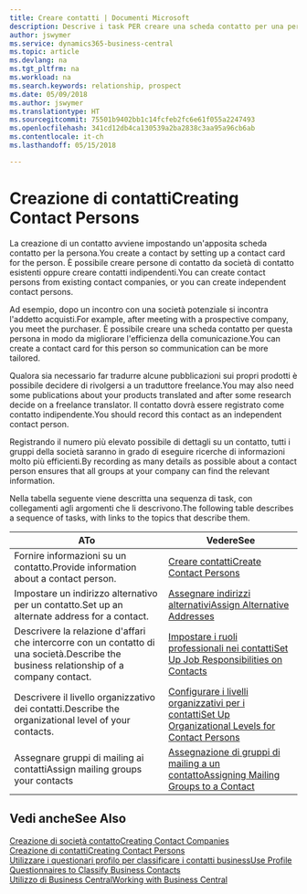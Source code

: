```yaml
---
title: Creare contatti | Documenti Microsoft
description: Descrive i task PER creare una scheda contatto per una persona, ad esempio, un potenziale cliente o un fornitore, contribuendo a definire la relazione e personalizzare la comunicazione.
author: jswymer
ms.service: dynamics365-business-central
ms.topic: article
ms.devlang: na
ms.tgt_pltfrm: na
ms.workload: na
ms.search.keywords: relationship, prospect
ms.date: 05/09/2018
ms.author: jswymer
ms.translationtype: HT
ms.sourcegitcommit: 75501b9402bb1c14fcfeb2fc6e61f055a2247493
ms.openlocfilehash: 341cd12db4ca130539a2ba2838c3aa95a96cb6ab
ms.contentlocale: it-ch
ms.lasthandoff: 05/15/2018

---
```

# <a name="creating-contact-persons"></a><span data-ttu-id="a9c77-103">Creazione di contatti</span><span class="sxs-lookup"><span data-stu-id="a9c77-103">Creating Contact Persons</span></span>
<span data-ttu-id="a9c77-104">La creazione di un contatto avviene impostando un'apposita scheda contatto per la persona.</span><span class="sxs-lookup"><span data-stu-id="a9c77-104">You create a contact by setting up a contact card for the person.</span></span> <span data-ttu-id="a9c77-105">È possibile creare persone di contatto da società di contatto esistenti oppure creare contatti indipendenti.</span><span class="sxs-lookup"><span data-stu-id="a9c77-105">You can create contact persons from existing contact companies, or you can create independent contact persons.</span></span>

<span data-ttu-id="a9c77-106">Ad esempio, dopo un incontro con una società potenziale si incontra l'addetto acquisti.</span><span class="sxs-lookup"><span data-stu-id="a9c77-106">For example, after meeting with a prospective company, you meet the purchaser.</span></span> <span data-ttu-id="a9c77-107">È possibile creare una scheda contatto per questa persona in modo da migliorare l'efficienza della comunicazione.</span><span class="sxs-lookup"><span data-stu-id="a9c77-107">You can create a contact card for this person so communication can be more tailored.</span></span>

<span data-ttu-id="a9c77-108">Qualora sia necessario far tradurre alcune pubblicazioni sui propri prodotti è possibile decidere di rivolgersi a un traduttore freelance.</span><span class="sxs-lookup"><span data-stu-id="a9c77-108">You may also need some publications about your products translated and after some research decide on a freelance translator.</span></span> <span data-ttu-id="a9c77-109">Il contatto dovrà essere registrato come contatto indipendente.</span><span class="sxs-lookup"><span data-stu-id="a9c77-109">You should record this contact as an independent contact person.</span></span>

<span data-ttu-id="a9c77-110">Registrando il numero più elevato possibile di dettagli su un contatto, tutti i gruppi della società saranno in grado di eseguire ricerche di informazioni molto più efficienti.</span><span class="sxs-lookup"><span data-stu-id="a9c77-110">By recording as many details as possible about a contact person ensures that all groups at your company can find the relevant information.</span></span>

<span data-ttu-id="a9c77-111">Nella tabella seguente viene descritta una sequenza di task, con collegamenti agli argomenti che li descrivono.</span><span class="sxs-lookup"><span data-stu-id="a9c77-111">The following table describes a sequence of tasks, with links to the topics that describe them.</span></span>

| <span data-ttu-id="a9c77-112">A</span><span class="sxs-lookup"><span data-stu-id="a9c77-112">To</span></span> | <span data-ttu-id="a9c77-113">Vedere</span><span class="sxs-lookup"><span data-stu-id="a9c77-113">See</span></span> |
| --- | --- |
| <span data-ttu-id="a9c77-114">Fornire informazioni su un contatto.</span><span class="sxs-lookup"><span data-stu-id="a9c77-114">Provide information about a contact person.</span></span> |[<span data-ttu-id="a9c77-115">Creare contatti</span><span class="sxs-lookup"><span data-stu-id="a9c77-115">Create Contact Persons</span></span>](marketing-how-create-contact-persons.md) |
| <span data-ttu-id="a9c77-116">Impostare un indirizzo alternativo per un contatto.</span><span class="sxs-lookup"><span data-stu-id="a9c77-116">Set up an alternate address for a contact.</span></span> |[<span data-ttu-id="a9c77-117">Assegnare indirizzi alternativi</span><span class="sxs-lookup"><span data-stu-id="a9c77-117">Assign Alternative Addresses</span></span>](marketing-how-assign-alternate-address.md) |
| <span data-ttu-id="a9c77-118">Descrivere la relazione d'affari che intercorre con un contatto di una società.</span><span class="sxs-lookup"><span data-stu-id="a9c77-118">Describe the business relationship of a company contact.</span></span> |[<span data-ttu-id="a9c77-119">Impostare i ruoli professionali nei contatti</span><span class="sxs-lookup"><span data-stu-id="a9c77-119">Set Up Job Responsibilities on Contacts</span></span>](marketing-job-responsibilities.md) |
| <span data-ttu-id="a9c77-120">Descrivere il livello organizzativo dei contatti.</span><span class="sxs-lookup"><span data-stu-id="a9c77-120">Describe the organizational level of your contacts.</span></span> |[<span data-ttu-id="a9c77-121">Configurare i livelli organizzativi per i contatti</span><span class="sxs-lookup"><span data-stu-id="a9c77-121">Set Up Organizational Levels for Contact Persons</span></span>](marketing-organizational-levels.md) |
| <span data-ttu-id="a9c77-122">Assegnare gruppi di mailing ai contatti</span><span class="sxs-lookup"><span data-stu-id="a9c77-122">Assign mailing groups your contacts</span></span> |[<span data-ttu-id="a9c77-123">Assegnazione di gruppi di mailing a un contatto</span><span class="sxs-lookup"><span data-stu-id="a9c77-123">Assigning Mailing Groups to a Contact</span></span>](marketing-mailing-groups.md) |

## <a name="see-also"></a><span data-ttu-id="a9c77-124">Vedi anche</span><span class="sxs-lookup"><span data-stu-id="a9c77-124">See Also</span></span>
[<span data-ttu-id="a9c77-125">Creazione di società contatto</span><span class="sxs-lookup"><span data-stu-id="a9c77-125">Creating Contact Companies</span></span>](marketing-create-contact-companies.md)  
[<span data-ttu-id="a9c77-126">Creazione di contatti</span><span class="sxs-lookup"><span data-stu-id="a9c77-126">Creating Contact Persons</span></span>](marketing-create-contact-persons.md)  
[<span data-ttu-id="a9c77-127">Utilizzare i questionari profilo per classificare i contatti business</span><span class="sxs-lookup"><span data-stu-id="a9c77-127">Use Profile Questionnaires to Classify Business Contacts</span></span>](marketing-create-contact-profile-questionnaire.md)  
[<span data-ttu-id="a9c77-128">Utilizzo di Business Central</span><span class="sxs-lookup"><span data-stu-id="a9c77-128">Working with Business Central</span></span>](ui-work-product.md)

